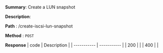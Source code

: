 **Summary**: Create a LUN snapshot

**Description**:

**Path** : /create-iscsi-lun-snapshot

**Method** : `POST`

**Response**
| code      | Description |
| ----------- | ----------- |
|  200   |       |
|  400   |       |

